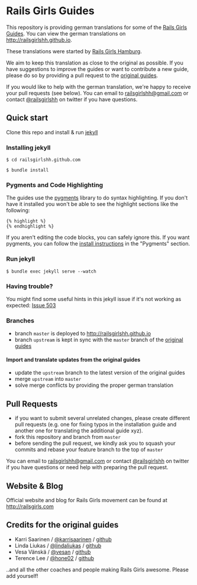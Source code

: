 # Rails Girls Guides

This repository is providing german translations for some of the [Rails Girls Guides](http://guides.railsgirls.com). You can view the german translations on http://railsgirlshh.github.io.

These translations were started by [Rails Girls Hamburg](http://railsgirls.com/hamburg).

We aim to keep this translation as close to the original as possible. If you have suggestions to improve the guides or want to contribute a new guide, please do so by providing a pull request to the [original guides](https://github.com/railsgirls/railsgirls.github.com). 

If you would like to help with the german translation, we're happy to receive your pull requests (see below). You can email to railsgirlshh@gmail.com or contact [@railsgirlshh](https://twitter.com/railsgirlshh) on twitter if you have questions.

## Quick start

Clone this repo and install & run [jekyll](https://github.com/mojombo/jekyll)

### Installing jekyll

```
$ cd railsgirlshh.github.com
```

```
$ bundle install
```

### Pygments and Code Highlighting

The guides use the [pygments](http://pygments.org/) library to do syntax highlighting. If you don't have it installed you won't be able to see the highlight sections like the following:

```
{% highlight %}
{% endhighlight %}
```

If you aren't editing the code blocks, you can safely ignore this. If you want pygments, you can follow the [install instructions](https://github.com/mojombo/jekyll/wiki/Install) in the "Pygments" section.

### Run jekyll

```
$ bundle exec jekyll serve --watch
```

### Having trouble?

You might find some useful hints in this jekyll issue if it's not working as expected: [Issue 503](https://github.com/mojombo/jekyll/issues/503)

### Branches
* branch `master` is deployed to http://railsgirlshh.github.io
* branch `upstream` is kept in sync with the `master` branch of the [original guides](https://github.com/railsgirls/railsgirls.github.com)

#### Import and translate updates from the original guides
* update the `upstream` branch to the latest version of the original guides
* merge `upstream` into `master`
* solve merge conflicts by providing the proper german translation

## Pull Requests
* if you want to submit several unrelated changes, please create different pull requests (e.g. one for fixing typos in the installation guide and another one for translating the additional guide xyz).
* fork this repository and branch from `master`
* before sending the pull request, we kindly ask you to squash your commits and rebase your feature branch to the top of `master`

You can email to railsgirlshh@gmail.com or contact [@railsgirlshh](https://twitter.com/railsgirlshh) on twitter if you have questions or need help with preparing the pull request.

## Website & Blog

Official website and blog for Rails Girls movement can be found at http://railsgirls.com

## Credits for the original guides

* Karri Saarinen / [@karrisaarinen](https://twitter.com/karrisaarinen) / [github](http://github.com/ksaa)
* Linda Liukas / [@lindaliukas](https://twitter.com/lindaliukas) / [github](http://github.com/lindaliukas)
* Vesa Vänskä / [@vesan](https://twitter.com/vesan) / [github](http://github.com/vesan)
* Terence Lee / [@hone02](https://twitter.com/hone02) / [github](http://github.com/hone)

..and all the other coaches and people making Rails Girls awesome. Please add yourself!
